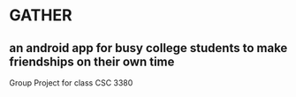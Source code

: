 # GATHER
## an android app for busy college students to make friendships on their own time
Group Project for class CSC 3380
